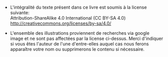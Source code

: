 * L'intégralité du texte présent dans ce livre est soumis à la license suivante:   
  Attribution-ShareAlike 4.0 International (CC BY-SA 4.0) 
  http://creativecommons.org/licenses/by-sa/4.0/

* L'ensemble des illustrations proviennent de recherches via google image et ne sont pas affectées
  par la license ci-dessus. Merci d'indiquer si vous êtes l'auteur de l'une d'entre-elles auquel cas
  nous ferons apparaître votre nom ou supprimerons le contenu si nécessaire.  
